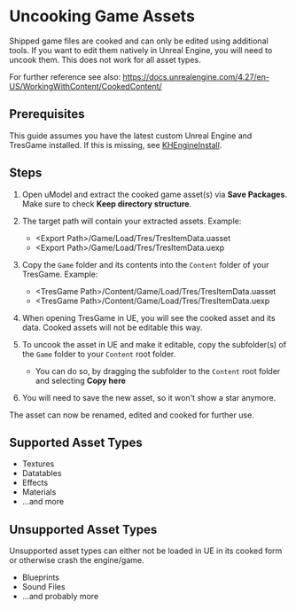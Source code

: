 # Uncooking Game Assets

Shipped game files are cooked and can only be edited using additional tools. If you want to edit them natively in Unreal Engine, you will need to uncook them. This does not work for all asset types.

For further reference see also: https://docs.unrealengine.com/4.27/en-US/WorkingWithContent/CookedContent/

## Prerequisites
This guide assumes you have the latest custom Unreal Engine and TresGame installed. If this is missing, see [KHEngineInstall](../KHEngineInstall/).

## Steps
1. Open uModel and extract the cooked game asset(s) via **Save Packages**. Make sure to check **Keep directory structure**.

2. The target path will contain your extracted assets. Example:
    - \<Export Path\>/Game/Load/Tres/TresItemData.uasset
    - \<Export Path\>/Game/Load/Tres/TresItemData.uexp

3. Copy the ``Game`` folder and its contents into the ``Content`` folder of your TresGame. Example:
    - \<TresGame Path\>/Content/Game/Load/Tres/TresItemData.uasset
    - \<TresGame Path\>/Content/Game/Load/Tres/TresItemData.uexp

4. When opening TresGame in UE, you will see the cooked asset and its data. Cooked assets will not be editable this way.

5. To uncook the asset in UE and make it editable, copy the subfolder(s) of the ``Game`` folder to your ``Content`` root folder.
    - You can do so, by dragging the subfolder to the ``Content`` root folder and selecting **Copy here**

6. You will need to save the new asset, so it won't show a star anymore.

The asset can now be renamed, edited and cooked for further use.

## Supported Asset Types
- Textures
- Datatables
- Effects
- Materials
- ...and more

## Unsupported Asset Types
Unsupported asset types can either not be loaded in UE in its cooked form or otherwise crash the engine/game.
- Blueprints
- Sound Files
- ...and probably more